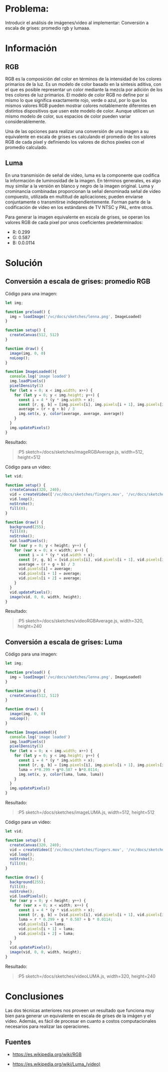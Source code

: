 # Problema:

Introducir el análisis de imágenes/video al implementar: Conversión a escala de grises: promedio rgb y lumaaa.

# Información

## RGB

RGB es la composición del color en términos de la intensidad de los colores primarios de la luz. Es un modelo de color basado en la síntesis aditiva, con el que es posible representar un color mediante la mezcla por adición de los tres colores de luz primarios. El modelo de color RGB no define por sí mismo lo que significa exactamente rojo, verde o azul, por lo que los mismos valores RGB pueden mostrar colores notablemente diferentes en distintos dispositivos que usen este modelo de color. Aunque utilicen un mismo modelo de color, sus espacios de color pueden variar considerablemente.

Una de las opciones para realizar una conversión de una imagen a su equivalente en escala de grises es calculando el promedio de los valores RGB de cada pixel y definiendo los valores de dichos pixeles con el promedio calculado. 

## Luma

En una transmisión de señal de vídeo, luma es la componente que codifica la información de luminosidad de la imagen. En términos generales, es algo muy similar a la versión en blanco y negro de la imagen original. Luma y crominancia combinadas proporcionan la señal denominada señal de vídeo compuesto, utilizada en multitud de aplicaciones; pueden enviarse conjuntamente o transmitirse independientemente. Forman parte de la codificación de vídeo en los estándares de TV NTSC y PAL, entre otros.

Para generar la imagen equivalente en escala de grises, se operan los valores RGB de cada pixel por unos coeficientes predeterminados: 

- R: 0.299 
- G: 0.587 
- B: 0.0.0114


# Solución

## Conversión a escala de grises: promedio RGB

Código para una imagen:

``` javascript
let img;

function preload() {
  img = loadImage('/vc/docs/sketches/lenna.png', ImageLoaded)
}

function setup() {
  createCanvas(512, 512)
}

function draw() {
  image(img, 0, 0)
  noLoop();
}

function ImageLoaded(){
  console.log('image loaded')
  img.loadPixels()
  pixelDensity(1)
  for (let x = 0; x < img.width; x++) {
    for (let y = 0; y < img.height; y++) {
      const i = 4 * (y * img.width + x);
      const [r, g, b] = [img.pixels[i], img.pixels[i + 1], img.pixels[i + 2]]; 
      average = (r + g + b) / 3
      img.set(x, y, color(average, average, average))
    }
  }
  img.updatePixels()
}
``` 
Resultado:

> :P5 sketch=/docs/sketches/imageRGBAverage.js, width=512, height=512

Código para un video:

``` javascript
let vid;

function setup() {
  createCanvas(320, 240);
  vid = createVideo(['/vc/docs/sketches/fingers.mov', '/vc/docs/sketches/fingers.webm']);
  vid.loop();
  noStroke();
  fill(0);
}

function draw() {
  background(255);
  fill(0);
  noStroke();
  vid.loadPixels();
  for (var y = 0; y < height; y++) {
    for (var x = 0; x < width; x++) {
      const i = 4 * (y * vid.width + x);
      const [r, g, b] = [vid.pixels[i], vid.pixels[i + 1], vid.pixels[i + 2]]; 
      average = (r + g + b) / 3
      vid.pixels[i] = average;
      vid.pixels[i + 1] = average;
      vid.pixels[i + 2] = average;
    }
  }
  vid.updatePixels();
  image(vid, 0, 0, width, height);
}

``` 

Resultado:

> :P5 sketch=/docs/sketches/videoRGBAverage.js, width=320, height=240

## Conversión a escala de grises: Luma

Código para una imagen:


``` javascript
let img;

function preload() {
  img = loadImage('/vc/docs/sketches/lenna.png', ImageLoaded)
}

function setup() {
  createCanvas(512, 512)
}

function draw() {
  image(img, 0, 0)
  noLoop();
}

function ImageLoaded(){
  console.log('image loaded')
  img.loadPixels()
  pixelDensity(1)
  for (let x = 0; x < img.width; x++) {
    for (let y = 0; y < img.height; y++) {
      const i = 4 * (y * img.width + x);
      const [r, g, b] = [img.pixels[i], img.pixels[i + 1], img.pixels[i + 2]]; 
      luma = r*0.299 + g*0.587 + b*0.0114;
      img.set(x, y, color(luma, luma, luma))
    }
  }
  img.updatePixels()
}
``` 


Resultado:

> :P5 sketch=/docs/sketches/imageLUMA.js, width=512, height=512

Código para un video:

``` javascript
let vid;

function setup() {
  createCanvas(320, 240);
  vid = createVideo(['/vc/docs/sketches/fingers.mov', '/vc/docs/sketches/fingers.webm']);
  vid.loop();
  noStroke();
  fill(0);
}

function draw() {
  background(255);
  fill(0);
  noStroke();
  vid.loadPixels();
  for (var y = 0; y < height; y++) {
    for (var x = 0; x < width; x++) {
      const i = 4 * (y * vid.width + x);
      const [r, g, b] = [vid.pixels[i], vid.pixels[i + 1], vid.pixels[i + 2]]; 
      luma = r * 0.299 + g * 0.587 + b * 0.0114;
      vid.pixels[i] = luma;
      vid.pixels[i + 1] = luma;
      vid.pixels[i + 2] = luma;
    }
  }
  vid.updatePixels();
  image(vid, 0, 0, width, height);
}
``` 

Resultado:

> :P5 sketch=/docs/sketches/videoLUMA.js, width=320, height=240

# Conclusiones

Las dos técnicas anteriores nos proveen un resultado que funciona muy bien para generar un equivalente en escala de grises de la imágen y el video. Además, es fácil de procesar en cuanto a costos computacionales necesarios para realizar las operaciones. 

## Fuentes

- https://es.wikipedia.org/wiki/RGB

- https://es.wikipedia.org/wiki/Luma_(video)
